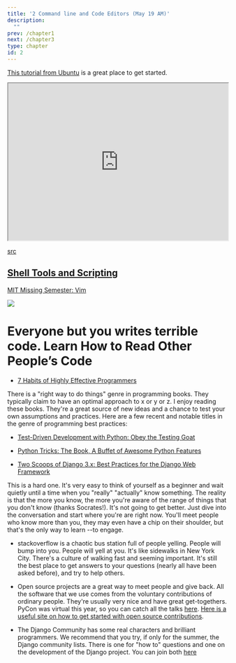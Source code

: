 ```yaml
---
title: '2 Command line and Code Editors (May 19 AM)'
description:
  ""
prev: /chapter1
next: /chapter3
type: chapter
id: 2
---
```


<exercise id="1" title="Command Line Tutorial">

[This tutorial from Ubuntu](https://ubuntu.com/tutorials/command-line-for-beginners#1-overview) is a great place to get started. 

</exercise>

<exercise id="2" title="Review" type="slides">

<slides source="chapter2_slides">
</slides>

</exercise>

<exercise id="3" title="Terminus">

<iframe width="100%" height="360px" src="https://web.mit.edu/mprat/Public/web/Terminus/Web/main.html"></iframe>

[src](https://web.mit.edu/mprat/Public/web/Terminus/Web/main.html)

</exercise>

<exercise id="4" title="Bash Scripts">

[Shell Tools and Scripting](https://missing.csail.mit.edu/2020/shell-tools/)
- 


</exercise>

<exercise id="5" title="Code Editors" type="slides">

<slides source="chapter2_editors">
</slides>

</exercise>

<exercise id="6" title="Vim" >

[MIT Missing Semester: Vim](https://missing.csail.mit.edu/2020/editors/)

</exercise>

<exercise id="7" title="Learn to Read Code">

<img src="https://miro.medium.com/max/1400/1*aF4L0WQV77WPd1MW3r530Q.png" />

# Everyone but you writes terrible code. Learn How to Read Other People’s Code
 - [7 Habits of Highly Effective Programmers](https://medium.com/better-programming/7-habits-of-highly-effective-programmers-563ee3b63f33)


</exercise>

<exercise id="8" title="Seek Strong Opinions">

There is a "right way to do things" genre in programming books.  They typically claim to have an optimal approach to x or y or z. I enjoy reading these books.  They're a great source of new ideas and a chance to test your own assumptions and practices.  Here are a few recent and notable titles in the genre of programming best practices: 

- [Test-Driven Development with Python: Obey the Testing Goat](https://www.obeythetestinggoat.com/)

- [Python Tricks: The Book, A Buffet of Awesome Python Features](https://realpython.com/products/python-tricks-book/)

- [Two Scoops of Django 3.x: Best Practices for the Django Web Framework](https://www.feldroy.com/products/two-scoops-of-django-3-x)


</exercise>

<exercise id="9" title="Contribute to the Conversation">

This is a hard one. It's very easy to think of yourself as a beginner and wait quietly until a time when you "really" "actually" know something.  The reality is that the more you know, the more you're aware of the range of things that you don't know (thanks Socrates!).  It's not going to get better.  Just dive into the conversation and start where you're are right now. You'll meet people who know more than you, they may even have a chip on their shoulder, but that's the only way to learn --to engage.  

- stackoverflow is a chaotic bus station full of people yelling.  People will bump into you.   People will yell at you.  It's like sidewalks in New York City. There's a culture of walking fast and seeming important.  It's still the best place to get answers to your questions (nearly all have been asked before), and try to help others. 

- Open source projects are a great way to meet people and give back.  All the software that we use comes from the voluntary contributions of ordinary people.  They're usually very nice and have great get-togethers. PyCon was virtual this year, so you can catch all the talks [here](https://us.pycon.org/2020/online/). [Here is a useful site on how to get started with open source contributions](https://opensource.guide/how-to-contribute/). 

- The Django Community has some real characters and brilliant programmers.  We recommend that you try, if only for the summer, the Django community lists.  There is one for "how to" questions and one on the  development of the Django project.  You can join both [here](https://www.djangoproject.com/community/) 

</exercise>
